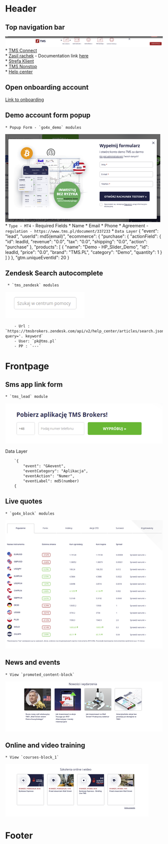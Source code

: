 # Header

## Top navigation bar
![Screenshot](image/top-nav-header.png)
    * [TMS Connect](https://www.tms.pl/doladuj-konto) <br>
    * [Zasil rachek](https://www.tms.pl/doladuj-konto) - Documentation link [here](zasil-rachunek.md)<br>
    * [Strefa Klient](https://strefa.tms.pl/)<br>
    * [TMS Nonstop](https://www.tms.pl/nonstop/aktualnosci)<br>
    * [Help center](https://pomoc.tms.pl/hc/pl)

## Open onboarding account
[Link to onboarding](https://pomoc.tms.pl/hc/pl)

## Demo account form popup
    * Popup Form - `go4x_demo` modules
![Screenshot](image/demo-popup.png)
    * `Type - MT4`
        - Required Fields
            * Name
            * Email
            * Phone
            *  Agreement - `regulation - https://www.tms.pl/document/337233`
    * `Data Layer`
        {
           "event": "lead",
           "userId": md5(email)",
           "ecommerce": {
              "purchase": {
                 "actionField": {
                    "id": leadId,
                    "revenue": "0.0",
                    "tax": "0.0",
                    "shipping": "0.0",
                    "action": "purchase"
                 },
                 "products": [
                    {
                       "name": "Demo - HP_Slider_Demo",
                       "id": leadId,
                       "price": "0.0",
                       "brand": "TMS.PL",
                       "category": "Demo",
                       "quantity": 1
                    }
                 ]
              }
           },
           "gtm.uniqueEventId": 20
        }

## Zendesk Search autocomplete
     * `tms_zendesk` modules
![Screenshot](image/zendesk.png)

        - Url : `https://tmsbrokers.zendesk.com/api/v2/help_center/articles/search.json?query='. keyword`
        - User: `pk@tms.pl`
        - PP : `---`
    
# Frontpage

## Sms app link form
    * `tms_lead` module
![Screenshot](image/sms-app-link.png)

Data Layer

        `{
            "event": "GAevent",
            "eventCategory": "Aplikacja",
            "eventAction": "Numer",
            "eventLabel": md5(number)
        {
  

## Live quotes
    * `go4x_block` modules
  
  ![Screenshot](image/live-quotes.png)

## News and events
    * View `promoted_content-block`

![Screenshot](image/promote-block.png)

    
## Online and video training
    * View `courses-block_1`

![Screenshot](image/online-tranning.png)

# Footer